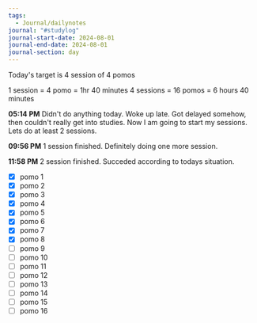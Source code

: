 ```yaml
---
tags:
  - Journal/dailynotes
journal: "#studylog"
journal-start-date: 2024-08-01
journal-end-date: 2024-08-01
journal-section: day
---
```

Today's target is 4 session of 4 pomos

1 session = 4 pomo = 1hr 40 minutes
4 sessions = 16 pomos = 6 hours 40 minutes

**05:14 PM** Didn't do anything today. Woke up late. Got delayed somehow, then couldn't really get into studies. Now I am going to start my sessions. Lets do at least 2 sessions.

**09:56 PM** 1 session finished. Definitely doing one more session.

**11:58 PM** 2 session finished. Succeded according to todays situation.

- [x] pomo 1
- [x] pomo 2
- [x] pomo 3
- [x] pomo 4
- [x] pomo 5
- [x] pomo 6
- [x] pomo 7
- [x] pomo 8
- [ ] pomo 9
- [ ] pomo 10
- [ ] pomo 11
- [ ] pomo 12
- [ ] pomo 13
- [ ] pomo 14
- [ ] pomo 15
- [ ] pomo 16

